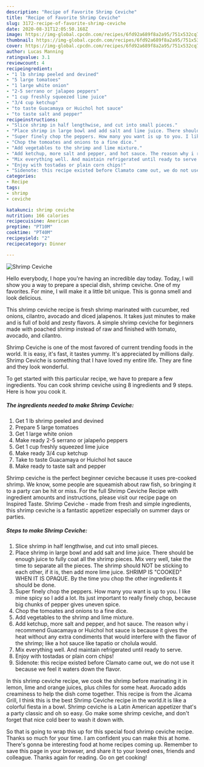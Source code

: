 ```yaml
---
description: "Recipe of Favorite Shrimp Ceviche"
title: "Recipe of Favorite Shrimp Ceviche"
slug: 3172-recipe-of-favorite-shrimp-ceviche
date: 2020-08-31T12:05:50.168Z
image: https://img-global.cpcdn.com/recipes/6fd92a689f8a2a95/751x532cq70/shrimp-ceviche-recipe-main-photo.jpg
thumbnail: https://img-global.cpcdn.com/recipes/6fd92a689f8a2a95/751x532cq70/shrimp-ceviche-recipe-main-photo.jpg
cover: https://img-global.cpcdn.com/recipes/6fd92a689f8a2a95/751x532cq70/shrimp-ceviche-recipe-main-photo.jpg
author: Lucas Manning
ratingvalue: 3.1
reviewcount: 4
recipeingredient:
- "1 lb shrimp peeled and devined"
- "5 large tomatoes"
- "1 large white onion"
- "2-5 serrano or jalapeo peppers"
- "1 cup freshly squeezed lime juice"
- "3/4 cup ketchup"
- "to taste Guacamaya or Huichol hot sauce"
- "to taste salt and pepper"
recipeinstructions:
- "Slice shrimp in half lengthwise, and cut into small pieces."
- "Place shrimp in large bowl and add salt and lime juice. There should be enough juice to fully coat all the shrimp pieces. Mix very well, take the time to separate all the pieces. The shrimp should NOT be sticking to each other, if it is, then add more lime juice. SHRIMP IS &#34;COOKED&#34; WHEN IT IS OPAQUE. By the time you chop the other ingredients it should be done."
- "Super finely chop the peppers. How many you want is up to you. I like mine spicy so I add a lot. Its just important to really finely chop, because big chunks of pepper gives uneven spice."
- "Chop the tomoates and onions to a fine dice."
- "Add vegetables to the shrimp and lime mixture."
- "Add ketchup, more salt and pepper, and hot sauce. The reason why i recommend Guacamaya or Huichol hot sauce is because it gives the heat without any extra condiments that would interfere with the flavor of the shrimp; like a hot sauce like tapatio or cholula would."
- "Mix everything well. And maintain refrigerated until ready to serve."
- "Enjoy with tostadas or plain corn chips!"
- "Sidenote: this recipe existed before Clamato came out, we do not use it because we feel it waters down the flavor."
categories:
- Recipe
tags:
- shrimp
- ceviche

katakunci: shrimp ceviche 
nutrition: 166 calories
recipecuisine: American
preptime: "PT10M"
cooktime: "PT40M"
recipeyield: "2"
recipecategory: Dinner

---
```



![Shrimp Ceviche](https://img-global.cpcdn.com/recipes/6fd92a689f8a2a95/751x532cq70/shrimp-ceviche-recipe-main-photo.jpg)

Hello everybody, I hope you're having an incredible day today. Today, I will show you a way to prepare a special dish, shrimp ceviche. One of my favorites. For mine, I will make it a little bit unique. This is gonna smell and look delicious.

This shrimp ceviche recipe is fresh shrimp marinated with cucumber, red onions, cilantro, avocado and diced jalapenos. It takes just minutes to make and is full of bold and zesty flavors. A simple shrimp ceviche for beginners made with poached shrimp instead of raw and finished with tomato, avocado, and cilantro.

Shrimp Ceviche is one of the most favored of current trending foods in the world. It is easy, it's fast, it tastes yummy. It's appreciated by millions daily. Shrimp Ceviche is something that I have loved my entire life. They are fine and they look wonderful.


To get started with this particular recipe, we have to prepare a few ingredients. You can cook shrimp ceviche using 8 ingredients and 9 steps. Here is how you cook it.

<!--inarticleads1-->

##### The ingredients needed to make Shrimp Ceviche:

1. Get 1 lb shrimp peeled and devined
1. Prepare 5 large tomatoes
1. Get 1 large white onion
1. Make ready 2-5 serrano or jalapeño peppers
1. Get 1 cup freshly squeezed lime juice
1. Make ready 3/4 cup ketchup
1. Take to taste Guacamaya or Huichol hot sauce
1. Make ready to taste salt and pepper


Shrimp ceviche is the perfect beginner ceviche because it uses pre-cooked shrimp. We know, some people are squeamish about raw fish, so bringing it to a party can be hit or miss. For the full Shrimp Ceviche Recipe with ingredient amounts and instructions, please visit our recipe page on Inspired Taste. Shrimp Ceviche - made from fresh and simple ingredients, this shrimp ceviche is a fantastic appetizer especially on summer days or parties. 

<!--inarticleads2-->

##### Steps to make Shrimp Ceviche:

1. Slice shrimp in half lengthwise, and cut into small pieces.
1. Place shrimp in large bowl and add salt and lime juice. There should be enough juice to fully coat all the shrimp pieces. Mix very well, take the time to separate all the pieces. The shrimp should NOT be sticking to each other, if it is, then add more lime juice. SHRIMP IS &#34;COOKED&#34; WHEN IT IS OPAQUE. By the time you chop the other ingredients it should be done.
1. Super finely chop the peppers. How many you want is up to you. I like mine spicy so I add a lot. Its just important to really finely chop, because big chunks of pepper gives uneven spice.
1. Chop the tomoates and onions to a fine dice.
1. Add vegetables to the shrimp and lime mixture.
1. Add ketchup, more salt and pepper, and hot sauce. The reason why i recommend Guacamaya or Huichol hot sauce is because it gives the heat without any extra condiments that would interfere with the flavor of the shrimp; like a hot sauce like tapatio or cholula would.
1. Mix everything well. And maintain refrigerated until ready to serve.
1. Enjoy with tostadas or plain corn chips!
1. Sidenote: this recipe existed before Clamato came out, we do not use it because we feel it waters down the flavor.


In this shrimp ceviche recipe, we cook the shrimp before marinating it in lemon, lime and orange juices, plus chiles for some heat. Avocado adds creaminess to help the dish come together. This recipe is from the Jicama Grill, I think this is the best Shrimp Ceviche recipe in the world.it is like a colorful fiesta in a bowl. Shrimp ceviche is a Latin American appetizer that&#39;s a party classic and oh so easy. Go make some shrimp ceviche, and don&#39;t forget that nice cold beer to wash it down with. 

So that is going to wrap this up for this special food shrimp ceviche recipe. Thanks so much for your time. I am confident you can make this at home. There's gonna be interesting food at home recipes coming up. Remember to save this page in your browser, and share it to your loved ones, friends and colleague. Thanks again for reading. Go on get cooking!
